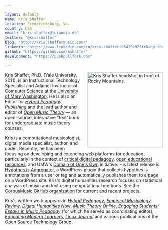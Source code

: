 ```yaml
---

layout: default
name: Kris Shaffer
location: Fredericksburg, Va.
country: USA
email: "kris.shaffer@tutanota.de"
twitter: "@krisshaffer"
blog: "http://kris.shaffermusic.com/"
linkedin: "https://www.linkedin.com/in/kris-shaffer-05419a92?trk=hp-identity-name"
github: "https://github.com/kshaffer"
development: "https://pushpullfork.com"

---
```


<img src="/assets/images/krishead.jpg" style="float:right; width: 240px; padding-left: 18px" alt="Kris Shaffer headshot in front of Rocky Mountains." />

Kris Shaffer, Ph.D. (Yale University, 2011), is an Instructional Technology Specialist and Adjunct Instructor of Computer Science at the [University of Mary Washington](https://academics.umw.edu/dtlt/). He is also an Editor for [*Hybrid Pedagogy Publishing*](http://www.hybrid.pub) and the lead author and editor of [*Open Music Theory*](http://openmusictheory.com) ― an open-source, interactive "text"book for undergraduate music theory courses.

Kris is a computational musicologist, digital media specialist, author, and coder. Recently, he has been focusing on developing and extending web platforms for education, particularly in the context of [critical digital pedagogy](http://www.digitalpedagogylab.com/hybridped/critical-digital-pedagogy-definition/), [open educational resources](http://www.digitalpedagogylab.com/hybridped/open-source-scholarship/), and UMW's [Domain of One's Own](http://umwdomains.com) initiative. His latest release is [Hypothes.is Aggregator](http://umwdtlt.com/hypothesis-aggregator-wordpress-plugin/), a WordPress plugin that collects hypothes.is annotations from a user or tag and automatically publishes them to a page on a WordPress site. Kris's digital humanities research focuses on statistical analysis of music and text using computational methods. See the [CorpusMusic GitHub organization](https://github.com/corpusmusic) for current and recent projects.

Kris's written work appears in [*Hybrid Pedagogy*](http://hybridpedagogy.com), [*Empirical Musicology Review*](http://emusicology.org/), [*Digital Humanities Now*](http://digitalhumanitiesnow.org), [*Music Theory Online*](http://mtosmt.org), [*Engaging Students: Essays in Music Pedagogy*](http://flipcamp.org/engagingstudents) (for which he served as coordinating editor), [*Educating Modern Learners*](http://modernlearners.com), [*Linux Journal*](http://www.linuxjournal.com) and various publications of the [Open Source Technology Group](http://www.openmagazine.net).
